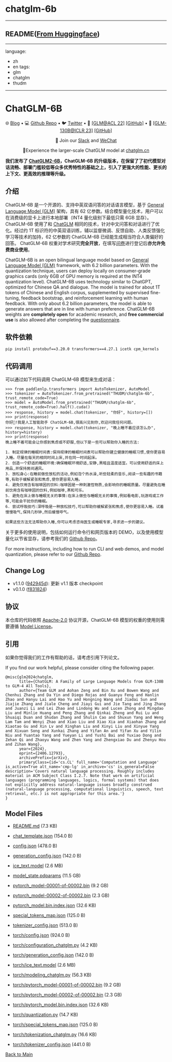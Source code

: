 
# chatglm-6b
---


## README([From Huggingface](https://huggingface.co/THUDM/chatglm-6b))

---
language:
- zh
- en
tags:
- glm
- chatglm
- thudm
---
# ChatGLM-6B
<p align="center">
   🌐 <a href="https://chatglm.cn/blog" target="_blank">Blog</a> • 💻 <a href="https://github.com/THUDM/ChatGLM-6B" target="_blank">Github Repo</a> • 🐦 <a href="https://twitter.com/thukeg" target="_blank">Twitter</a> • 📃 <a href="https://arxiv.org/abs/2103.10360" target="_blank">[GLM@ACL 22]</a> <a href="https://github.com/THUDM/GLM" target="_blank">[GitHub]</a> • 📃 <a href="https://arxiv.org/abs/2210.02414" target="_blank">[GLM-130B@ICLR 23]</a> <a href="https://github.com/THUDM/GLM-130B" target="_blank">[GitHub]</a> <br>
</p>

<p align="center">
    👋 Join our <a href="https://join.slack.com/t/chatglm/shared_invite/zt-1y7pqoloy-9b1g6T6JjA8J0KxvUjbwJw" target="_blank">Slack</a> and <a href="https://github.com/THUDM/ChatGLM-6B/blob/main/resources/WECHAT.md" target="_blank">WeChat</a>
</p>

<p align="center">
📍Experience the larger-scale ChatGLM model at <a href="https://www.chatglm.cn">chatglm.cn</a>
</p>

**我们发布了 [ChatGLM2-6B](https://github.com/THUDM/ChatGLM2-6B)，ChatGLM-6B 的升级版本，在保留了了初代模型对话流畅、部署门槛较低等众多优秀特性的基础之上，引入了更强大的性能、更长的上下文、更高效的推理等升级。**
## 介绍
ChatGLM-6B 是一个开源的、支持中英双语问答的对话语言模型，基于 [General Language Model (GLM)](https://github.com/THUDM/GLM) 架构，具有 62 亿参数。结合模型量化技术，用户可以在消费级的显卡上进行本地部署（INT4 量化级别下最低只需 6GB 显存）。ChatGLM-6B 使用了和 [ChatGLM](https://chatglm.cn) 相同的技术，针对中文问答和对话进行了优化。经过约 1T 标识符的中英双语训练，辅以监督微调、反馈自助、人类反馈强化学习等技术的加持，62 亿参数的 ChatGLM-6B 已经能生成相当符合人类偏好的回答。 ChatGLM-6B 权重对学术研究**完全开放**，在填写[问卷](https://open.bigmodel.cn/mla/form)进行登记后**亦允许免费商业使用**。

ChatGLM-6B is an open bilingual language model based on [General Language Model (GLM)](https://github.com/THUDM/GLM) framework, with 6.2 billion parameters. With the quantization technique, users can deploy locally on consumer-grade graphics cards (only 6GB of GPU memory is required at the INT4 quantization level). ChatGLM-6B uses technology similar to ChatGPT, optimized for Chinese QA and dialogue. The model is trained for about 1T tokens of Chinese and English corpus, supplemented by supervised fine-tuning, feedback bootstrap, and reinforcement learning with human feedback. With only about 6.2 billion parameters, the model is able to generate answers that are in line with human preference. ChatGLM-6B weights are **completely open** for academic research, and **free commercial use** is also allowed after completing the [questionnaire](https://open.bigmodel.cn/mla/form).

## 软件依赖

```shell
pip install protobuf==3.20.0 transformers==4.27.1 icetk cpm_kernels
```

## 代码调用 

可以通过如下代码调用 ChatGLM-6B 模型来生成对话：

```ipython
>>> from paddlenlp.transformers import AutoTokenizer, AutoModel
>>> tokenizer = AutoTokenizer.from_pretrained("THUDM/chatglm-6b", trust_remote_code=True)
>>> model = AutoModel.from_pretrained("THUDM/chatglm-6b", trust_remote_code=True).half().cuda()
>>> response, history = model.chat(tokenizer, "你好", history=[])
>>> print(response)
你好👋!我是人工智能助手 ChatGLM-6B,很高兴见到你,欢迎问我任何问题。
>>> response, history = model.chat(tokenizer, "晚上睡不着应该怎么办", history=history)
>>> print(response)
晚上睡不着可能会让你感到焦虑或不舒服,但以下是一些可以帮助你入睡的方法:

1. 制定规律的睡眠时间表:保持规律的睡眠时间表可以帮助你建立健康的睡眠习惯,使你更容易入睡。尽量在每天的相同时间上床,并在同一时间起床。
2. 创造一个舒适的睡眠环境:确保睡眠环境舒适,安静,黑暗且温度适宜。可以使用舒适的床上用品,并保持房间通风。
3. 放松身心:在睡前做些放松的活动,例如泡个热水澡,听些轻柔的音乐,阅读一些有趣的书籍等,有助于缓解紧张和焦虑,使你更容易入睡。
4. 避免饮用含有咖啡因的饮料:咖啡因是一种刺激性物质,会影响你的睡眠质量。尽量避免在睡前饮用含有咖啡因的饮料,例如咖啡,茶和可乐。
5. 避免在床上做与睡眠无关的事情:在床上做些与睡眠无关的事情,例如看电影,玩游戏或工作等,可能会干扰你的睡眠。
6. 尝试呼吸技巧:深呼吸是一种放松技巧,可以帮助你缓解紧张和焦虑,使你更容易入睡。试着慢慢吸气,保持几秒钟,然后缓慢呼气。

如果这些方法无法帮助你入睡,你可以考虑咨询医生或睡眠专家,寻求进一步的建议。
```

关于更多的使用说明，包括如何运行命令行和网页版本的 DEMO，以及使用模型量化以节省显存，请参考我们的 [Github Repo](https://github.com/THUDM/ChatGLM-6B)。

For more instructions, including how to run CLI and web demos, and model quantization, please refer to our [Github Repo](https://github.com/THUDM/ChatGLM-6B).

## Change Log
* v1.1.0 ([942945d](https://huggingface.co/THUDM/chatglm-6b/commit/942945df047dee66f653c68ae0e56655045f1741)): 更新 v1.1 版本 checkpoint
* v0.1.0 ([f831824](https://huggingface.co/THUDM/chatglm-6b/commit/f83182484538e663a03d3f73647f10f89878f438))

## 协议

本仓库的代码依照 [Apache-2.0](LICENSE) 协议开源，ChatGLM-6B 模型的权重的使用则需要遵循 [Model License](MODEL_LICENSE)。

## 引用

如果你觉得我们的工作有帮助的话，请考虑引用下列论文。

If you find our work helpful, please consider citing the following paper.

```
@misc{glm2024chatglm,
      title={ChatGLM: A Family of Large Language Models from GLM-130B to GLM-4 All Tools}, 
      author={Team GLM and Aohan Zeng and Bin Xu and Bowen Wang and Chenhui Zhang and Da Yin and Diego Rojas and Guanyu Feng and Hanlin Zhao and Hanyu Lai and Hao Yu and Hongning Wang and Jiadai Sun and Jiajie Zhang and Jiale Cheng and Jiayi Gui and Jie Tang and Jing Zhang and Juanzi Li and Lei Zhao and Lindong Wu and Lucen Zhong and Mingdao Liu and Minlie Huang and Peng Zhang and Qinkai Zheng and Rui Lu and Shuaiqi Duan and Shudan Zhang and Shulin Cao and Shuxun Yang and Weng Lam Tam and Wenyi Zhao and Xiao Liu and Xiao Xia and Xiaohan Zhang and Xiaotao Gu and Xin Lv and Xinghan Liu and Xinyi Liu and Xinyue Yang and Xixuan Song and Xunkai Zhang and Yifan An and Yifan Xu and Yilin Niu and Yuantao Yang and Yueyan Li and Yushi Bai and Yuxiao Dong and Zehan Qi and Zhaoyu Wang and Zhen Yang and Zhengxiao Du and Zhenyu Hou and Zihan Wang},
      year={2024},
      eprint={2406.12793},
      archivePrefix={arXiv},
      primaryClass={id='cs.CL' full_name='Computation and Language' is_active=True alt_name='cmp-lg' in_archive='cs' is_general=False description='Covers natural language processing. Roughly includes material in ACM Subject Class I.2.7. Note that work on artificial languages (programming languages, logics, formal systems) that does not explicitly address natural-language issues broadly construed (natural-language processing, computational linguistics, speech, text retrieval, etc.) is not appropriate for this area.'}
}
```



## Model Files

- [README.md](https://paddlenlp.bj.bcebos.com/models/community/THUDM/chatglm-6b/README.md) (7.3 KB)

- [chat_template.json](https://paddlenlp.bj.bcebos.com/models/community/THUDM/chatglm-6b/chat_template.json) (154.0 B)

- [config.json](https://paddlenlp.bj.bcebos.com/models/community/THUDM/chatglm-6b/config.json) (478.0 B)

- [generation_config.json](https://paddlenlp.bj.bcebos.com/models/community/THUDM/chatglm-6b/generation_config.json) (142.0 B)

- [ice_text.model](https://paddlenlp.bj.bcebos.com/models/community/THUDM/chatglm-6b/ice_text.model) (2.6 MB)

- [model_state.pdparams](https://paddlenlp.bj.bcebos.com/models/community/THUDM/chatglm-6b/model_state.pdparams) (11.5 GB)

- [pytorch_model-00001-of-00002.bin](https://paddlenlp.bj.bcebos.com/models/community/THUDM/chatglm-6b/pytorch_model-00001-of-00002.bin) (9.2 GB)

- [pytorch_model-00002-of-00002.bin](https://paddlenlp.bj.bcebos.com/models/community/THUDM/chatglm-6b/pytorch_model-00002-of-00002.bin) (2.3 GB)

- [pytorch_model.bin.index.json](https://paddlenlp.bj.bcebos.com/models/community/THUDM/chatglm-6b/pytorch_model.bin.index.json) (32.6 KB)

- [special_tokens_map.json](https://paddlenlp.bj.bcebos.com/models/community/THUDM/chatglm-6b/special_tokens_map.json) (125.0 B)

- [tokenizer_config.json](https://paddlenlp.bj.bcebos.com/models/community/THUDM/chatglm-6b/tokenizer_config.json) (513.0 B)

- [torch/config.json](https://paddlenlp.bj.bcebos.com/models/community/THUDM/chatglm-6b/torch/config.json) (924.0 B)

- [torch/configuration_chatglm.py](https://paddlenlp.bj.bcebos.com/models/community/THUDM/chatglm-6b/torch/configuration_chatglm.py) (4.2 KB)

- [torch/generation_config.json](https://paddlenlp.bj.bcebos.com/models/community/THUDM/chatglm-6b/torch/generation_config.json) (142.0 B)

- [torch/ice_text.model](https://paddlenlp.bj.bcebos.com/models/community/THUDM/chatglm-6b/torch/ice_text.model) (2.6 MB)

- [torch/modeling_chatglm.py](https://paddlenlp.bj.bcebos.com/models/community/THUDM/chatglm-6b/torch/modeling_chatglm.py) (56.3 KB)

- [torch/pytorch_model-00001-of-00002.bin](https://paddlenlp.bj.bcebos.com/models/community/THUDM/chatglm-6b/torch/pytorch_model-00001-of-00002.bin) (9.2 GB)

- [torch/pytorch_model-00002-of-00002.bin](https://paddlenlp.bj.bcebos.com/models/community/THUDM/chatglm-6b/torch/pytorch_model-00002-of-00002.bin) (2.3 GB)

- [torch/pytorch_model.bin.index.json](https://paddlenlp.bj.bcebos.com/models/community/THUDM/chatglm-6b/torch/pytorch_model.bin.index.json) (32.6 KB)

- [torch/quantization.py](https://paddlenlp.bj.bcebos.com/models/community/THUDM/chatglm-6b/torch/quantization.py) (14.7 KB)

- [torch/special_tokens_map.json](https://paddlenlp.bj.bcebos.com/models/community/THUDM/chatglm-6b/torch/special_tokens_map.json) (125.0 B)

- [torch/tokenization_chatglm.py](https://paddlenlp.bj.bcebos.com/models/community/THUDM/chatglm-6b/torch/tokenization_chatglm.py) (16.6 KB)

- [torch/tokenizer_config.json](https://paddlenlp.bj.bcebos.com/models/community/THUDM/chatglm-6b/torch/tokenizer_config.json) (441.0 B)


[Back to Main](../../)
